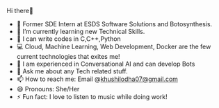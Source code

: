 Hi there👋

- 🔭 Former SDE Intern at ESDS Software Solutions and Botosynthesis.
- 🌱 I’m currently learning new Technical Skills.
- 📝 I can write codes in C,C++,Python
- 💻 Cloud, Machine Learning, Web Development, Docker are the few current technologies that exites me!
- 🤖 I am experienced in Conversational AI and can develop Bots
- 💬 Ask me about any Tech related stuff.
- 📫 How to reach me: Email @khushilodha07@gmail.com
- 😄 Pronouns: She/Her
- ⚡ Fun fact: I love to listen to music while doing work!

